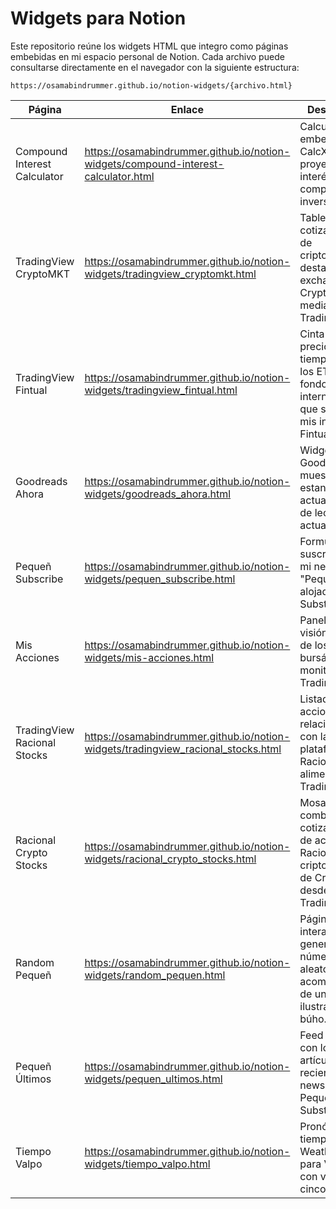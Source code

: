 # Widgets para Notion

Este repositorio reúne los widgets HTML que integro como páginas embebidas en mi espacio personal de Notion. Cada archivo puede consultarse directamente en el navegador con la siguiente estructura:

```
https://osamabindrummer.github.io/notion-widgets/{archivo.html}
```

| Página | Enlace | Descripción |
| --- | --- | --- |
| Compound Interest Calculator | https://osamabindrummer.github.io/notion-widgets/compound-interest-calculator.html | Calculadora embebida de CalcXML para proyectar interés compuesto en inversiones. |
| TradingView CryptoMKT | https://osamabindrummer.github.io/notion-widgets/tradingview_cryptomkt.html | Tablero de cotizaciones de criptomonedas destacadas del exchange CryptoMKT mediante TradingView. |
| TradingView Fintual | https://osamabindrummer.github.io/notion-widgets/tradingview_fintual.html | Cinta de precios en tiempo real con los ETF y fondos internacionales que sigo para mis inversiones Fintual. |
| Goodreads Ahora | https://osamabindrummer.github.io/notion-widgets/goodreads_ahora.html | Widget de Goodreads que muestra mi estantería y actualizaciones de lectura actuales. |
| Pequeñ Subscribe | https://osamabindrummer.github.io/notion-widgets/pequen_subscribe.html | Formulario de suscripción a mi newsletter "Pequeñ" alojado en Substack. |
| Mis Acciones | https://osamabindrummer.github.io/notion-widgets/mis-acciones.html | Panel con la visión general de los símbolos bursátiles que monitorizo en TradingView. |
| TradingView Racional Stocks | https://osamabindrummer.github.io/notion-widgets/tradingview_racional_stocks.html | Listado de acciones y ETF relacionados con la plataforma Racional, alimentado por TradingView. |
| Racional Crypto Stocks | https://osamabindrummer.github.io/notion-widgets/racional_crypto_stocks.html | Mosaico combinado con cotizaciones de acciones de Racional y criptomonedas de CryptoMKT desde TradingView. |
| Random Pequeñ | https://osamabindrummer.github.io/notion-widgets/random_pequen.html | Página interactiva que genera un número aleatorio acompañado de una ilustración de búho. |
| Pequeñ Últimos | https://osamabindrummer.github.io/notion-widgets/pequen_ultimos.html | Feed embebido con los tres artículos más recientes de la newsletter Pequeñ en Substack. |
| Tiempo Valpo | https://osamabindrummer.github.io/notion-widgets/tiempo_valpo.html | Pronóstico del tiempo de WeatherWidget para Valparaíso con vista de cinco días. |

